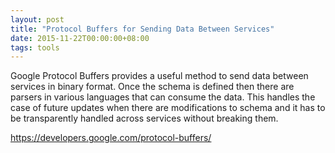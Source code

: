 ```yaml
---
layout: post
title: "Protocol Buffers for Sending Data Between Services"
date: 2015-11-22T00:00:00+08:00
tags: tools
---
```


Google Protocol Buffers provides a useful method to send data between services in binary format. Once the schema is defined then there are parsers in various languages that can consume the data. This handles the case of future updates when there are modifications to schema and it has to be transparently handled across services without breaking them. 


https://developers.google.com/protocol-buffers/


